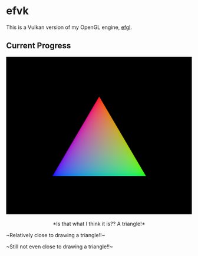 # efvk
This is a Vulkan version of my OpenGL engine,
[efgl](https://github.com/e-hat/efgl). 

## Current Progress
<img src="demo/triangle.png" alt="Image of a multicolor triangle against a black
background" />
<p align="center">*Is that what I think it is?? A triangle!*</p>

~Relatively close to drawing a triangle!!~

~Still not even close to drawing a triangle!!~
